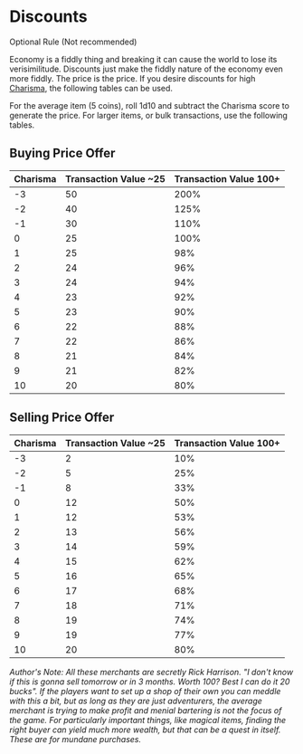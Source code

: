 # Discounts

Optional Rule (Not recommended)

Economy is a fiddly thing and breaking it can cause the world to lose its verisimilitude. Discounts just make the fiddly nature of the economy even more fiddly. The price is the price. If you desire discounts for high [Charisma](../../Player%20Characters/Chosen%20Statistics/Charisma.md), the following tables can be used.

For the average item (5 coins), roll 1d10 and subtract the Charisma score to generate the price. For larger items, or bulk transactions, use the following tables.
## Buying Price Offer

| Charisma | Transaction Value ~25 | Transaction Value 100+ |
| -------- | --------------------- | ---------------------- |
| -3       | 50                    | 200%                   |
| -2       | 40                    | 125%                   |
| -1       | 30                    | 110%                   |
| 0        | 25                    | 100%                   |
| 1        | 25                    | 98%                    |
| 2        | 24                    | 96%                    |
| 3        | 24                    | 94%                    |
| 4        | 23                    | 92%                    |
| 5        | 23                    | 90%                    |
| 6        | 22                    | 88%                    |
| 7        | 22                    | 86%                    |
| 8        | 21                    | 84%                    |
| 9        | 21                    | 82%                    |
| 10       | 20                    | 80%                    |

## Selling Price Offer

| Charisma | Transaction Value ~25 | Transaction Value 100+ |
| -------- | --------------------- | ---------------------- |
| -3       | 2                     | 10%                    |
| -2       | 5                     | 25%                    |
| -1       | 8                     | 33%                    |
| 0        | 12                    | 50%                    |
| 1        | 12                    | 53%                    |
| 2        | 13                    | 56%                    |
| 3        | 14                    | 59%                    |
| 4        | 15                    | 62%                    |
| 5        | 16                    | 65%                    |
| 6        | 17                    | 68%                    |
| 7        | 18                    | 71%                    |
| 8        | 19                    | 74%                    |
| 9        | 19                    | 77%                    |
| 10       | 20                    | 80%                    |

*Author's Note: 
All these merchants are secretly Rick Harrison. "I don't know if this is gonna sell tomorrow or in 3 months. Worth 100? Best I can do it 20 bucks". If the players want to set up a shop of their own you can meddle with this a bit, but as long as they are just adventurers, the average merchant is trying to make profit and menial bartering is not the focus of the game. For particularly important things, like magical items, finding the right buyer can yield much more wealth, but that can be a quest in itself. These are for mundane purchases.*